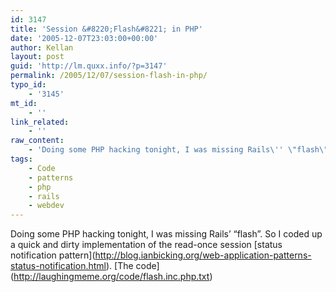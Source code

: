 ```yaml
---
id: 3147
title: 'Session &#8220;Flash&#8221; in PHP'
date: '2005-12-07T23:03:00+00:00'
author: Kellan
layout: post
guid: 'http://lm.quxx.info/?p=3147'
permalink: /2005/12/07/session-flash-in-php/
typo_id:
    - '3145'
mt_id:
    - ''
link_related:
    - ''
raw_content:
    - 'Doing some PHP hacking tonight, I was missing Rails\'' \"flash\".  So I coded up a quick and dirty implementation of the read-once session [status notification pattern](http://blog.ianbicking.org/web-application-patterns-status-notification.html).  [The code](http://laughingmeme.org/code/flash.inc.php.txt)'
tags:
    - Code
    - patterns
    - php
    - rails
    - webdev
---
```


Doing some PHP hacking tonight, I was missing Rails’ “flash”. So I coded up a quick and dirty implementation of the read-once session \[status notification pattern\](http://blog.ianbicking.org/web-application-patterns-status-notification.html). \[The code\](http://laughingmeme.org/code/flash.inc.php.txt)
